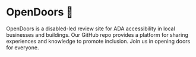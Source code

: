 # OpenDoors 🚪
OpenDoors is a disabled-led review site for ADA accessibility in local businesses and buildings. Our GitHub repo provides a platform for sharing experiences and knowledge to promote inclusion. Join us in opening doors for everyone.
